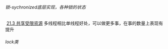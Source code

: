 ###### 锁-sychronized底层实现，各种锁的状态

​		[21.3 共享受限资源]()
​				多线程相比单线程好处，可以做更多事，在事的数量上表现有提升
​				









###### lock类

